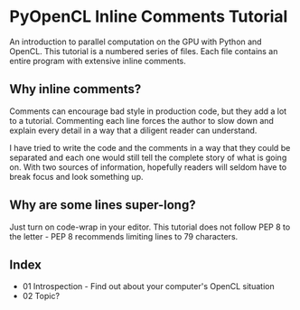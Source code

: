 # PyOpenCL Inline Comments Tutorial

An introduction to parallel computation on the GPU with Python and OpenCL.  This tutorial is a numbered series of files.  Each file contains an entire program with extensive inline comments.

## Why inline comments?

Comments can encourage bad style in production code, but they add a lot to a tutorial.  Commenting each line forces the author to slow down and explain every detail in a way that a diligent reader can understand.

I have tried to write the code and the comments in a way that they could be separated and each one would still tell the complete story of what is going on.  With two sources of information, hopefully readers will seldom have to break focus and look something up.

## Why are some lines super-long?

Just turn on code-wrap in your editor.  This tutorial does not follow PEP 8 to the letter - PEP 8 recommends limiting lines to 79 characters.

## Index

- 01 Introspection - Find out about your computer's OpenCL situation
- 02 Topic?